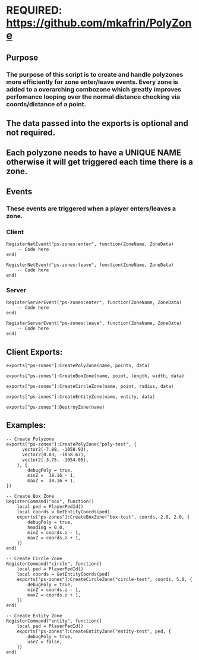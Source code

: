 # REQUIRED: https://github.com/mkafrin/PolyZone

## Purpose
### The purpose of this script is to create and handle polyzones more efficiently for zone enter/leave events. Every zone is added to a overarching combozone which greatly improves perfomance looping over the normal distance checking via coords/distance of a point.

## The data passed into the exports is optional and not required.
## Each polyzone needs to have a UNIQUE NAME otherwise it will get triggered each time there is a zone.

## Events
### These events are triggered when a player enters/leaves a zone.
### Client
```
RegisterNetEvent("ps-zones:enter", function(ZoneName, ZoneData)
    -- Code here
end)

RegisterNetEvent("ps-zones:leave", function(ZoneName, ZoneData)
    -- Code here
end)
```
### Server
```
RegisterServerEvent("ps-zones:enter", function(ZoneName, ZoneData)
    -- Code here
end)

RegisterServerEvent("ps-zones:leave", function(ZoneName, ZoneData)
    -- Code here
end)
```
## Client Exports:
```
exports["ps-zones"]:CreatePolyZone(name, points, data)

exports["ps-zones"]:CreateBoxZone(name, point, length, width, data)

exports["ps-zones"]:CreateCircleZone(name, point, radius, data)

exports["ps-zones"]:CreateEntityZone(name, entity, data)

exports["ps-zones"]:DestroyZone(name)
```


## Examples:

```
-- Create Polyzone
exports["ps-zones"]:CreatePolyZone("poly-test", {
      vector2(-7.88, -1058.93),
      vector2(0.03, -1058.67),
      vector2(-3.75, -1054.05),
    }, {
        debugPoly = true,
        minZ =  38.16 - 1,
        maxZ =  38.16 + 1,
})

-- Create Box Zone
RegisterCommand("box", function()
    local ped = PlayerPedId()
    local coords = GetEntityCoords(ped)
    exports["ps-zones"]:CreateBoxZone("box-test", coords, 2.0, 2.0, {
        debugPoly = true,
        heading = 0.0,
        minZ = coords.z - 1,
        maxZ = coords.z + 1,
    })
end)

-- Create Circle Zone
RegisterCommand("circle", function()
    local ped = PlayerPedId()
    local coords = GetEntityCoords(ped)
    exports["ps-zones"]:CreateCircleZone("circle-test", coords, 5.0, {
        debugPoly = true,
        minZ = coords.z - 1,
        maxZ = coords.z + 1,
    })
end)

-- Create Entity Zone
RegisterCommand("entity", function()
    local ped = PlayerPedId()
    exports["ps-zones"]:CreateEntityZone("entity-test", ped, {
        debugPoly = true,
        useZ = false,
    })
end)

```
